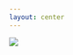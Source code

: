 ```yaml
---
layout: center
---
```


<img src="/web-sign-in-indielogin.png" class="w-100% m-auto" />

<!--
todo
-->
